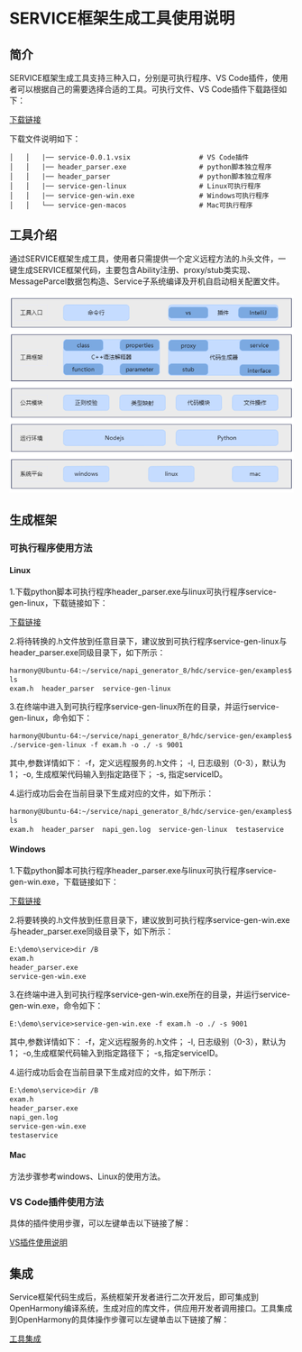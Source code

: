# SERVICE框架生成工具使用说明
## 简介

SERVICE框架生成工具支持三种入口，分别是可执行程序、VS Code插件，使用者可以根据自己的需要选择合适的工具。可执行文件、VS Code插件下载路径如下：

[下载链接](暂无)

下载文件说明如下：

	│   │   |── service-0.0.1.vsix                 # VS Code插件
	│   │   |── header_parser.exe                  # python脚本独立程序
	│   │   |── header_parser                      # python脚本独立程序
	│   │   |── service-gen-linux                  # Linux可执行程序 
	│   │   |── service-gen-win.exe                # Windows可执行程序    
	│   │   └── service-gen-macos                  # Mac可执行程序                

## 工具介绍

通过SERVICE框架生成工具，使用者只需提供一个定义远程方法的.h头文件，一键生成SERVICE框架代码，主要包含Ability注册、proxy/stub类实现、MessageParcel数据包构造、Service子系统编译及开机自启动相关配置文件。

![](../figures/pic-service-frm.png)

## 生成框架

### 可执行程序使用方法
#### Linux

1.下载python脚本可执行程序header_parser.exe与linux可执行程序service-gen-linux，下载链接如下：

[下载链接](暂无)

2.将待转换的.h文件放到任意目录下，建议放到可执行程序service-gen-linux与header_parser.exe同级目录下，如下所示：

	harmony@Ubuntu-64:~/service/napi_generator_8/hdc/service-gen/examples$ ls
	exam.h  header_parser  service-gen-linux

3.在终端中进入到可执行程序service-gen-linux所在的目录，并运行service-gen-linux，命令如下：

	harmony@Ubuntu-64:~/service/napi_generator_8/hdc/service-gen/examples$ ./service-gen-linux -f exam.h -o ./ -s 9001 

其中,参数详情如下：
  -f，定义远程服务的.h文件；
  -l, 日志级别（0-3），默认为1；
  -o, 生成框架代码输入到指定路径下；
  -s, 指定serviceID。

4.运行成功后会在当前目录下生成对应的文件，如下所示：

	harmony@Ubuntu-64:~/service/napi_generator_8/hdc/service-gen/examples$ ls
	exam.h  header_parser  napi_gen.log  service-gen-linux  testaservice

#### Windows

1.下载python脚本可执行程序header_parser.exe与linux可执行程序service-gen-win.exe，下载链接如下：

[下载链接](暂无)

2.将要转换的.h文件放到任意目录下，建议放到可执行程序service-gen-win.exe与header_parser.exe同级目录下，如下所示：

	E:\demo\service>dir /B
	exam.h
	header_parser.exe
	service-gen-win.exe

3.在终端中进入到可执行程序service-gen-win.exe所在的目录，并运行service-gen-win.exe，命令如下：

	E:\demo\service>service-gen-win.exe -f exam.h -o ./ -s 9001 

其中,参数详情如下：
  -f，定义远程服务的.h文件；
  -l, 日志级别（0-3），默认为1；
  -o,生成框架代码输入到指定路径下；
  -s,指定serviceID。

4.运行成功后会在当前目录下生成对应的文件，如下所示：

	E:\demo\service>dir /B
	exam.h
	header_parser.exe
	napi_gen.log
	service-gen-win.exe
	testaservice

#### Mac

方法步骤参考windows、Linux的使用方法。

### VS Code插件使用方法

具体的插件使用步骤，可以左键单击以下链接了解：

[VS插件使用说明](https://gitee.com/openharmony/napi_generator/tree/master/hdc/service/service_vs_plugin/docs/INSTRUCTION_ZH.md)

## 集成

Service框架代码生成后，系统框架开发者进行二次开发后，即可集成到OpenHarmony编译系统，生成对应的库文件，供应用开发者调用接口。工具集成到OpenHarmony的具体操作步骤可以左键单击以下链接了解：

 [工具集成](https://gitee.com/openharmony/napi_generator/blob/master/hdc/service/docs/ENSEMBLE_METHOD_ZH.md)

